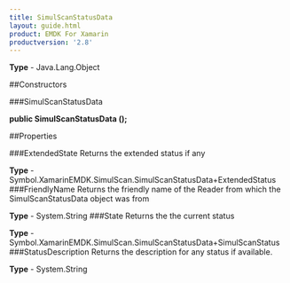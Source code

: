 ```yaml
---
title: SimulScanStatusData
layout: guide.html
product: EMDK For Xamarin 
productversion: '2.8' 
---
```


    

**Type** - Java.Lang.Object

##Constructors

###SimulScanStatusData

**public SimulScanStatusData ();**


        

##Properties

###ExtendedState
Returns the extended status if any

**Type** - Symbol.XamarinEMDK.SimulScan.SimulScanStatusData+ExtendedStatus
###FriendlyName
Returns the friendly name of the Reader from which the SimulScanStatusData object was from

**Type** - System.String
###State
Returns the the current status

**Type** - Symbol.XamarinEMDK.SimulScan.SimulScanStatusData+SimulScanStatus
###StatusDescription
Returns the description for any status if available.

**Type** - System.String
